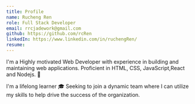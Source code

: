 ```yaml
---
title: Profile
name: Rucheng Ren
role: Full Stack Developer
email: rrcjadework@gmail.com
github: https://github.com/rcRen
linkedIn: https://www.linkedin.com/in/ruchengRen/
resume:
---
```


I'm a Highly motivated Web Developer with experience in building and maintaining web applications. Proficient in HTML, CSS, JavaScript,React and Nodejs. 🚀

I'm a lifelong learner 🎓 Seeking to join a dynamic team where I can utilize my skills to help drive the success of the organization.
